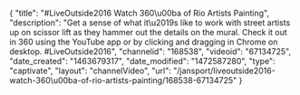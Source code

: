{
    "title": "#LiveOutside2016 Watch 360\u00ba of Rio Artists Painting",
    "description": "Get a sense of what it\u2019s like to work with street artists up on scissor lift as they hammer out the details on the mural. Check it out in 360 using the YouTube app or by clicking and dragging in Chrome on desktop. #LiveOutside2016",
    "channelid": "168538",
    "videoid": "67134725",
    "date_created": "1463679317",
    "date_modified": "1472587280",
    "type": "captivate",
    "layout": "channelVideo",
    "url": "\/jansport\/liveoutside2016-watch-360\u00ba-of-rio-artists-painting\/168538-67134725"
}